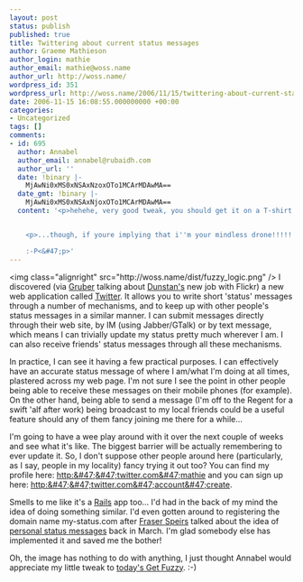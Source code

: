 ```yaml
---
layout: post
status: publish
published: true
title: Twittering about current status messages
author: Graeme Mathieson
author_login: mathie
author_email: mathie@woss.name
author_url: http://woss.name/
wordpress_id: 351
wordpress_url: http://woss.name/2006/11/15/twittering-about-current-status-messages/
date: 2006-11-15 16:08:55.000000000 +00:00
categories:
- Uncategorized
tags: []
comments:
- id: 695
  author: Annabel
  author_email: annabel@rubaidh.com
  author_url: ''
  date: !binary |-
    MjAwNi0xMS0xNSAxNzoxOTo1MCArMDAwMA==
  date_gmt: !binary |-
    MjAwNi0xMS0xNSAxNjoxOTo1MCArMDAwMA==
  content: '<p>hehehe, very good tweak, you should get it on a T-shirt  :-)<&#47;p>


    <p>...though, if youre implying that i''m your mindless drone!!!!!

    :-P<&#47;p>'
---
```

<img class="alignright" src="http:&#47;&#47;woss.name&#47;dist&#47;fuzzy_logic.png" &#47;> I
discovered (via [Gruber](http:&#47;&#47;daringfireball.net&#47;) talking about
[Dunstan's](http:&#47;&#47;www.1976design.com&#47;) new job with Flickr) a new web
application called [Twitter](http:&#47;&#47;www.twitter.com&#47;). It allows you to write
short 'status' messages through a number of mechanisms, and to keep up with
other people's status messages in a similar manner. I can submit messages
directly through their web site, by IM (using Jabber&#47;GTalk) or by text
message, which means I can trivially update my status pretty much wherever I
am. I can also receive friends' status messages through all these mechanisms.

In practice, I can see it having a few practical purposes. I can effectively
have an accurate status message of where I am&#47;what I'm doing at all times,
plastered across my web page. I'm not sure I see the point in other people
being able to receive these messages on their mobile phones (for example). On
the other hand, being able to send a message (I'm off to the Regent for a
swift 'alf after work) being broadcast to my local friends could be a useful
feature should any of them fancy joining me there for a while...

I'm going to have a wee play around with it over the next couple of weeks and see what it's like.  The biggest barrier will be actually remembering to ever update it.  So, I don't suppose other people around here (particularly, as I say, people in my locality) fancy trying it out too?  You can find my profile here: <http:&#47;&#47;twitter.com&#47;mathie> and you can sign up here: <http:&#47;&#47;twitter.com&#47;account&#47;create>.

Smells to me like it's a [Rails](http:&#47;&#47;www.rubyonrails.org&#47;) app too...  I'd had in the back of my mind the idea of doing something similar.  I'd even gotten around to registering the domain name my-status.com after [Fraser Speirs](http:&#47;&#47;fraserspeirs.livejournal.com&#47;) talked about the idea of [personal status messages](http:&#47;&#47;fraserspeirs.livejournal.com&#47;1017529.html) back in March.  I'm glad somebody else has implemented it and saved me the bother!

Oh, the image has nothing to do with anything, I just thought Annabel would appreciate my little tweak to [today's Get Fuzzy](http:&#47;&#47;www.comics.com&#47;&#47;comics&#47;getfuzzy&#47;archive&#47;getfuzzy-20061115.html). :-)
